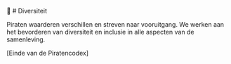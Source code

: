🌈 # Diversiteit

Piraten waarderen verschillen en streven naar vooruitgang. We werken aan het bevorderen van diversiteit en inclusie in alle aspecten van de samenleving.

[Einde van de Piratencodex]

